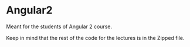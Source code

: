 # Angular2
Meant for the students of Angular 2 course.

Keep in mind that the rest of the code for the lectures is in the Zipped file. 
